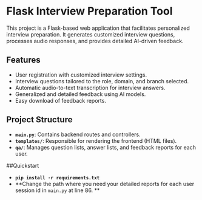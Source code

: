 # Flask Interview Preparation Tool

This project is a Flask-based web application that facilitates personalized interview preparation. It generates customized interview questions, processes audio responses, and provides detailed AI-driven feedback.

## Features
- User registration with customized interview settings.
- Interview questions tailored to the role, domain, and branch selected.
- Automatic audio-to-text transcription for interview answers.
- Generalized and detailed feedback using AI models.
- Easy download of feedback reports.

## Project Structure

- **`main.py`**: Contains backend routes and controllers.
- **`templates/`**: Responsible for rendering the frontend (HTML files).
- **`qa/`**: Manages question lists, answer lists, and feedback reports for each user.


##Quickstart

- **`pip install -r requirements.txt`**
- **Change the path where you need your detailed reports for each user session id in `main.py` at line 86. **
